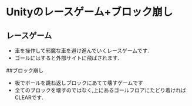 # Unityのレースゲーム+ブロック崩し
## レースゲーム
- 車を操作して邪魔な車を避け進んでいくレースゲームです.
- ゴールにはすると外部サイトに飛ばされます.

##ブロック崩し
- 板でボールを跳ね返しブロックにあてて壊すゲームです
- 全てのブロックを壊すのではなく,上にあるゴールフロアにたどり着ければCLEARです.

